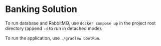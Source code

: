 # Banking Solution #

To run database and RabbitMQ, use `docker compose up` in the project root directory (append `-d` to run in detached mode).

To run the application, use `./gradlew bootRun`.

